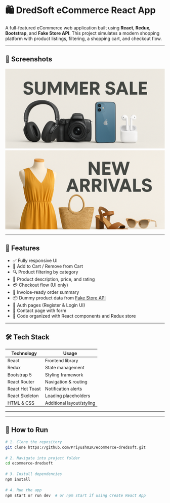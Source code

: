 # 🛍️ DredSoft eCommerce React App

A full-featured eCommerce web application built using **React**, **Redux**, **Bootstrap**, and **Fake Store API**. This project simulates a modern shopping platform with product listings, filtering, a shopping cart, and checkout flow.

---

## 📸 Screenshots

![Home Banner](./public/assets/banner_1.png)
![Products](./public/assets/banner_2.png)

---

## 🚀 Features

- ✅ Fully responsive UI
- 🛒 Add to Cart / Remove from Cart
- 🔍 Product filtering by category
- 💬 Product description, price, and rating
- 💳 Checkout flow (UI only)
- 📄 Invoice-ready order summary
- 📦 Dummy product data from [Fake Store API](https://fakestoreapi.com/)
- 🔐 Auth pages (Register & Login UI)
- 📧 Contact page with form
- 📂 Code organized with React components and Redux store

---

## 🛠️ Tech Stack

| Technology     | Usage                        |
|----------------|------------------------------|
| React          | Frontend library             |
| Redux          | State management             |
| Bootstrap 5    | Styling framework            |
| React Router   | Navigation & routing         |
| React Hot Toast| Notification alerts          |
| React Skeleton | Loading placeholders         |
| HTML & CSS     | Additional layout/styling    |

---

---

## 🧪 How to Run

```bash
# 1. Clone the repository
git clone https://github.com/Priyush02K/ecommerce-dredsoft.git

# 2. Navigate into project folder
cd ecommerce-dredsoft 

# 3. Install dependencies
npm install

# 4. Run the app
npm start or run dev  # or npm start if using Create React App
